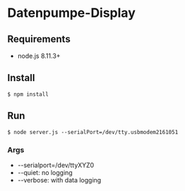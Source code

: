 # Datenpumpe-Display

## Requirements
- node.js 8.11.3+

## Install
`$ npm install`

## Run  
`$ node server.js --serialPort=/dev/tty.usbmodem2161051`

### Args
- --serialport=/dev/ttyXYZ0
- --quiet: no logging
- --verbose: with data logging
